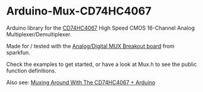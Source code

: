 Arduino-Mux-CD74HC4067
======================

Arduino library for the [CD74HC4067](http://www.ti.com/product/cd74hc4067) High Speed CMOS 16-Channel Analog Multiplexer/Demultiplexer.


Made for / tested with the [Analog/Digital MUX Breakout board](https://github.com/sparkfun/Analog_Digital_MUX_Breakout) from sparkfun.

Check the examples to get started, or have a look at Mux.h to see the public function definitions.

Also see: [Muxing Around With The CD74HC4067 + Arduino](http://bildr.org/2011/02/cd74hc4067-arduino/)

